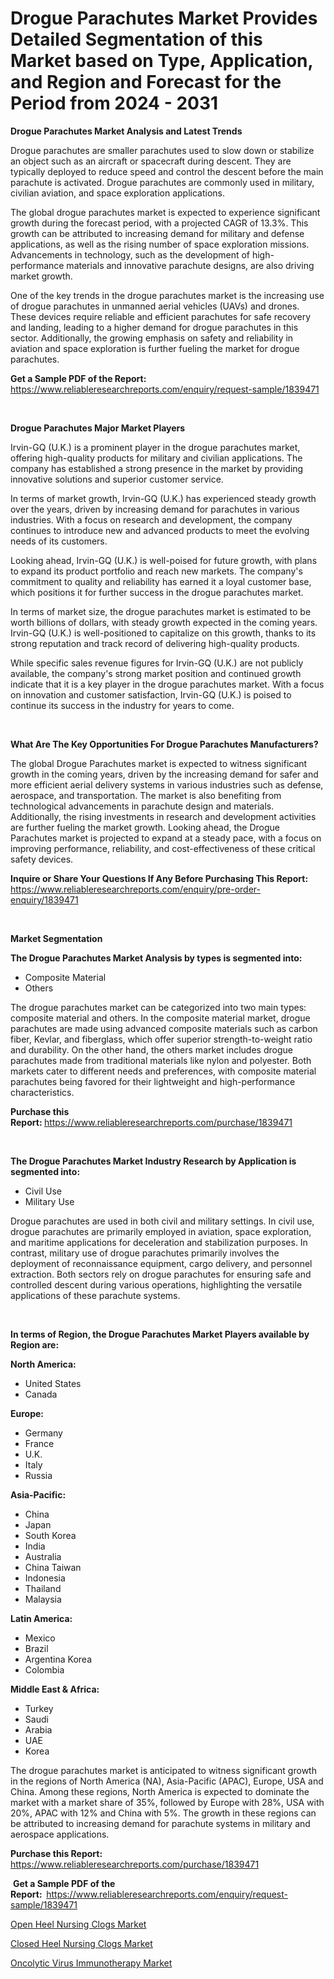 <p><h1>Drogue Parachutes Market Provides Detailed Segmentation of this Market based on Type, Application, and Region and Forecast for the Period from 2024 - 2031</h1></p><p><strong>Drogue Parachutes Market Analysis and Latest Trends</strong></p>
<p><p>Drogue parachutes are smaller parachutes used to slow down or stabilize an object such as an aircraft or spacecraft during descent. They are typically deployed to reduce speed and control the descent before the main parachute is activated. Drogue parachutes are commonly used in military, civilian aviation, and space exploration applications.</p><p>The global drogue parachutes market is expected to experience significant growth during the forecast period, with a projected CAGR of 13.3%. This growth can be attributed to increasing demand for military and defense applications, as well as the rising number of space exploration missions. Advancements in technology, such as the development of high-performance materials and innovative parachute designs, are also driving market growth.</p><p>One of the key trends in the drogue parachutes market is the increasing use of drogue parachutes in unmanned aerial vehicles (UAVs) and drones. These devices require reliable and efficient parachutes for safe recovery and landing, leading to a higher demand for drogue parachutes in this sector. Additionally, the growing emphasis on safety and reliability in aviation and space exploration is further fueling the market for drogue parachutes.</p></p>
<p><strong>Get a Sample PDF of the Report:&nbsp;</strong> <a href="https://www.reliableresearchreports.com/enquiry/request-sample/1839471">https://www.reliableresearchreports.com/enquiry/request-sample/1839471</a></p>
<p>&nbsp;</p>
<p><strong>Drogue Parachutes Major Market Players</strong></p>
<p><p>Irvin-GQ (U.K.) is a prominent player in the drogue parachutes market, offering high-quality products for military and civilian applications. The company has established a strong presence in the market by providing innovative solutions and superior customer service.</p><p>In terms of market growth, Irvin-GQ (U.K.) has experienced steady growth over the years, driven by increasing demand for parachutes in various industries. With a focus on research and development, the company continues to introduce new and advanced products to meet the evolving needs of its customers.</p><p>Looking ahead, Irvin-GQ (U.K.) is well-poised for future growth, with plans to expand its product portfolio and reach new markets. The company's commitment to quality and reliability has earned it a loyal customer base, which positions it for further success in the drogue parachutes market.</p><p>In terms of market size, the drogue parachutes market is estimated to be worth billions of dollars, with steady growth expected in the coming years. Irvin-GQ (U.K.) is well-positioned to capitalize on this growth, thanks to its strong reputation and track record of delivering high-quality products.</p><p>While specific sales revenue figures for Irvin-GQ (U.K.) are not publicly available, the company's strong market position and continued growth indicate that it is a key player in the drogue parachutes market. With a focus on innovation and customer satisfaction, Irvin-GQ (U.K.) is poised to continue its success in the industry for years to come.</p></p>
<p>&nbsp;</p>
<p><strong>What Are The Key Opportunities For Drogue Parachutes Manufacturers?</strong></p>
<p><p>The global Drogue Parachutes market is expected to witness significant growth in the coming years, driven by the increasing demand for safer and more efficient aerial delivery systems in various industries such as defense, aerospace, and transportation. The market is also benefiting from technological advancements in parachute design and materials. Additionally, the rising investments in research and development activities are further fueling the market growth. Looking ahead, the Drogue Parachutes market is projected to expand at a steady pace, with a focus on improving performance, reliability, and cost-effectiveness of these critical safety devices.</p></p>
<p><strong>Inquire or Share Your Questions If Any Before Purchasing This Report:</strong> <a href="https://www.reliableresearchreports.com/enquiry/pre-order-enquiry/1839471">https://www.reliableresearchreports.com/enquiry/pre-order-enquiry/1839471</a></p>
<p>&nbsp;</p>
<p><strong>Market Segmentation</strong></p>
<p><strong>The Drogue Parachutes Market Analysis by types is segmented into:</strong></p>
<p><ul><li>Composite Material</li><li>Others</li></ul></p>
<p><p>The drogue parachutes market can be categorized into two main types: composite material and others. In the composite material market, drogue parachutes are made using advanced composite materials such as carbon fiber, Kevlar, and fiberglass, which offer superior strength-to-weight ratio and durability. On the other hand, the others market includes drogue parachutes made from traditional materials like nylon and polyester. Both markets cater to different needs and preferences, with composite material parachutes being favored for their lightweight and high-performance characteristics.</p></p>
<p><strong>Purchase this Report:&nbsp;</strong><a href="https://www.reliableresearchreports.com/purchase/1839471">https://www.reliableresearchreports.com/purchase/1839471</a></p>
<p>&nbsp;</p>
<p><strong>The Drogue Parachutes Market Industry Research by Application is segmented into:</strong></p>
<p><ul><li>Civil Use</li><li>Military Use</li></ul></p>
<p><p>Drogue parachutes are used in both civil and military settings. In civil use, drogue parachutes are primarily employed in aviation, space exploration, and maritime applications for deceleration and stabilization purposes. In contrast, military use of drogue parachutes primarily involves the deployment of reconnaissance equipment, cargo delivery, and personnel extraction. Both sectors rely on drogue parachutes for ensuring safe and controlled descent during various operations, highlighting the versatile applications of these parachute systems.</p></p>
<p>&nbsp;</p>
<p><strong>In terms of Region, the Drogue Parachutes Market Players available by Region are:</strong></p>
<p>
    <p> <strong> North America: </strong>
        <ul>
            <li>United States</li>
            <li>Canada</li>
        </ul>
        </p> 
    <p> <strong> Europe: </strong>
        <ul>
            <li>Germany</li>
            <li>France</li>
            <li>U.K.</li>
            <li>Italy</li>
            <li>Russia</li>
        </ul>
        </p> 
    <p> <strong> Asia-Pacific: </strong>
        <ul>
            <li>China</li>
            <li>Japan</li>
            <li>South Korea</li>
            <li>India</li>
            <li>Australia</li>
            <li>China Taiwan</li>
            <li>Indonesia</li>
            <li>Thailand</li>
            <li>Malaysia</li>
        </ul>
        </p> 
    <p> <strong> Latin America: </strong>
        <ul>
            <li>Mexico</li>
            <li>Brazil</li>
            <li>Argentina Korea</li>
            <li>Colombia</li>
        </ul>
        </p> 
    <p> <strong> Middle East & Africa: </strong>
        <ul>
            <li>Turkey</li>
            <li>Saudi</li>
            <li>Arabia</li>
            <li>UAE</li>
            <li>Korea</li>
        </ul>
    </p>
    </p>
<p><p>The drogue parachutes market is anticipated to witness significant growth in the regions of North America (NA), Asia-Pacific (APAC), Europe, USA and China. Among these regions, North America is expected to dominate the market with a market share of 35%, followed by Europe with 28%, USA with 20%, APAC with 12% and China with 5%. The growth in these regions can be attributed to increasing demand for parachute systems in military and aerospace applications.</p></p>
<p><strong>Purchase this Report: </strong><a href="https://www.reliableresearchreports.com/purchase/1839471">https://www.reliableresearchreports.com/purchase/1839471</a></p>
<p>&nbsp;<strong>Get a Sample PDF of the Report:&nbsp;&nbsp;</strong><a href="https://www.reliableresearchreports.com/enquiry/request-sample/1839471">https://www.reliableresearchreports.com/enquiry/request-sample/1839471</a></p>
<p><strong></strong></p>
<p><p><a href="https://view.publitas.com/reportprime-1/open-heel-nursing-clogs-market-size-market-trends-and-growth-outlook-forecasted-for-period-from-2023-to-2030/">Open Heel Nursing Clogs Market</a></p><p><a href="https://view.publitas.com/reportprime-1/closed-heel-nursing-clogs-market-size-share-trends-analysis-report-by-application-regional-outlook-competitive-strategies-and-segment-forecasts-2023-2030/">Closed Heel Nursing Clogs Market</a></p><p><a href="https://view.publitas.com/reportprime-1/oncolytic-virus-immunotherapy-market-provides-a-comprehensive-analysis-including-a-macro-overview-of-the-market-as-well-as-micro-details-such-as-market-size-and-competitive-landscape/">Oncolytic Virus Immunotherapy Market</a></p></p>